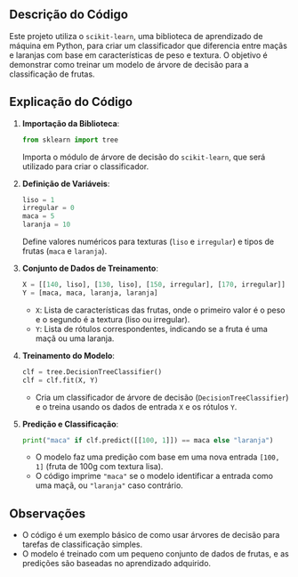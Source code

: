 ## Descrição do Código

Este projeto utiliza o `scikit-learn`, uma biblioteca de aprendizado de máquina em Python, para criar um classificador que diferencia entre maçãs e laranjas com base em características de peso e textura. O objetivo é demonstrar como treinar um modelo de árvore de decisão para a classificação de frutas.

## Explicação do Código

1. **Importação da Biblioteca**:

    ```python
    from sklearn import tree
    ```

    Importa o módulo de árvore de decisão do `scikit-learn`, que será utilizado para criar o classificador.

2. **Definição de Variáveis**:

    ```python
    liso = 1
    irregular = 0
    maca = 5
    laranja = 10
    ```

    Define valores numéricos para texturas (`liso` e `irregular`) e tipos de frutas (`maca` e `laranja`).

3. **Conjunto de Dados de Treinamento**:

    ```python
    X = [[140, liso], [130, liso], [150, irregular], [170, irregular]]
    Y = [maca, maca, laranja, laranja]
    ```

    - `X`: Lista de características das frutas, onde o primeiro valor é o peso e o segundo é a textura (liso ou irregular).
    - `Y`: Lista de rótulos correspondentes, indicando se a fruta é uma maçã ou uma laranja.

4. **Treinamento do Modelo**:

    ```python
    clf = tree.DecisionTreeClassifier()
    clf = clf.fit(X, Y)
    ```

    - Cria um classificador de árvore de decisão (`DecisionTreeClassifier`) e o treina usando os dados de entrada `X` e os rótulos `Y`.

5. **Predição e Classificação**:

    ```python
    print("maca" if clf.predict([[100, 1]]) == maca else "laranja")
    ```

    - O modelo faz uma predição com base em uma nova entrada `[100, 1]` (fruta de 100g com textura lisa).
    - O código imprime `"maca"` se o modelo identificar a entrada como uma maçã, ou `"laranja"` caso contrário.

## Observações

- O código é um exemplo básico de como usar árvores de decisão para tarefas de classificação simples.
- O modelo é treinado com um pequeno conjunto de dados de frutas, e as predições são baseadas no aprendizado adquirido.
